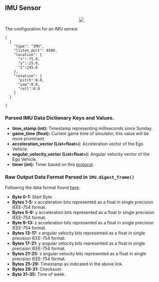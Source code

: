 ## IMU Sensor

<p align="center">
<img src="https://github.com/monoDriveIO/Client/raw/master/WikiPhotos/imusensor.PNG" />
</p>

The configuration for an IMU sensor.

```
[
  {
    "type": "IMU",
    "listen_port": 8500,
    "location": {
      "x":-75.0,
      "y":-25.0,
      "z":245.0
    },
    "rotation": {
      "pitch":0.0,
      "yaw":0.0,
      "roll":0.0
    }
  }

]
```
### Parsed IMU Data Dictionary Keys and Values.

- **time_stamp (int):** Timestamp representing milliseconds since Sunday.
- **game_time (float):** Current game time of simulator, this value will be more prominent.
- **acceleration_vector (List<float<float>>):** Acceleration vector of the Ego Vehicle.
- **angular_velocity_vector (List<float<float>>):** Angular velocity vector of the Ego Vehicle. 
- **timer (int):** Timer based on this [protocol](http://files.microstrain.com/dcp/Inertia-Link-3DM-GX2-data-communications-protocol.pdf).

### Raw Output Data Format Parsed in `IMU.digest_frame()`

Following the data format found [here](http://files.microstrain.com/dcp/Inertia-Link-3DM-GX2-data-communications-protocol.pdf).

- **Byte 0-1:** Start Byte
- **Bytes 1-5:** x acceleration bits represented as a float in single precision IEEE-754 format.
- **Bytes 5-9:** y acceleration bits represented as a float in single precision IEEE-754 format.
- **Byte 9-13:** z acceleration bits represented as a float in single precision IEEE-754 format.
- **Bytes 13-17:** x angular velocity bits represented as a float in single precision IEEE-754 format.
- **Bytes 17-21:** y angular velocity bits represented as a float in single precision IEEE-754 format.
- **Bytes 21-25:** z angular velocity bits represented as a float in single precision IEEE-754 format.
- **Bytes 25-29:** Timestamp as indicated in the above link.
- **Bytes 29-31:** Checksum.
- **Byte 31-35:** Time of week.